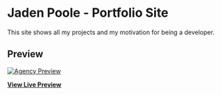 # Jaden Poole - Portfolio Site

 This site shows all my projects and my motivation for being a developer.

## Preview

[![Agency Preview](https://startbootstrap.com/assets/img/templates/agency.jpg)](https://blackrockdigital.github.io/startbootstrap-agency/)

**[View Live Preview](jadenpoole.com)**


